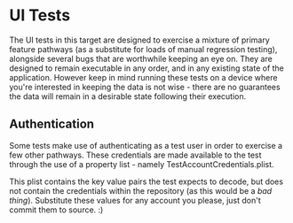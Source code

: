 #  UI Tests

The UI tests in this target are designed to exercise a mixture of primary feature pathways (as a substitute for loads of manual regression testing), alongside several bugs that are worthwhile keeping an eye on. They are designed to remain executable in any order, and in any existing state of the application. However keep in mind running these tests on a device where you're interested in keeping the data is not wise - there are no guarantees the data will remain in a desirable state following their execution.

## Authentication

Some tests make use of authenticating as a test user in order to exercise a few other pathways. These credentials are made available to the test through the use of a property list - namely TestAccountCredentials.plist. 

This plist contains the key value pairs the test expects to decode, but does not contain the credentials within the repository (as this would be a _bad thing_). Substitute these values for any account you please, just don't commit them to source. :) 
